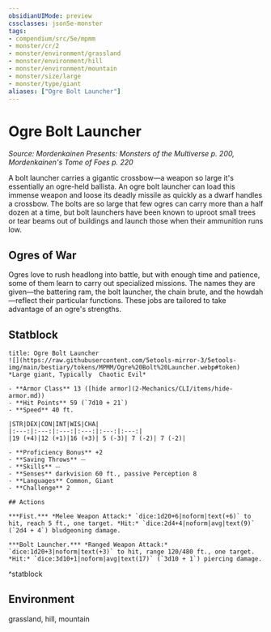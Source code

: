 ```yaml
---
obsidianUIMode: preview
cssclasses: json5e-monster
tags:
- compendium/src/5e/mpmm
- monster/cr/2
- monster/environment/grassland
- monster/environment/hill
- monster/environment/mountain
- monster/size/large
- monster/type/giant
aliases: ["Ogre Bolt Launcher"]
---
```

# Ogre Bolt Launcher
*Source: Mordenkainen Presents: Monsters of the Multiverse p. 200, Mordenkainen's Tome of Foes p. 220*  

A bolt launcher carries a gigantic crossbow—a weapon so large it's essentially an ogre-held ballista. An ogre bolt launcher can load this immense weapon and loose its deadly missile as quickly as a dwarf handles a crossbow. The bolts are so large that few ogres can carry more than a half dozen at a time, but bolt launchers have been known to uproot small trees or tear beams out of buildings and launch those when their ammunition runs low.

## Ogres of War

Ogres love to rush headlong into battle, but with enough time and patience, some of them learn to carry out specialized missions. The names they are given—the battering ram, the bolt launcher, the chain brute, and the howdah—reflect their particular functions. These jobs are tailored to take advantage of an ogre's strengths.

## Statblock

```ad-statblock
title: Ogre Bolt Launcher
![](https://raw.githubusercontent.com/5etools-mirror-3/5etools-img/main/bestiary/tokens/MPMM/Ogre%20Bolt%20Launcher.webp#token)
*Large giant, Typically  Chaotic Evil*

- **Armor Class** 13 ([hide armor](2-Mechanics/CLI/items/hide-armor.md))
- **Hit Points** 59 (`7d10 + 21`)
- **Speed** 40 ft.

|STR|DEX|CON|INT|WIS|CHA|
|:---:|:---:|:---:|:---:|:---:|:---:|
|19 (+4)|12 (+1)|16 (+3)| 5 (-3)| 7 (-2)| 7 (-2)|

- **Proficiency Bonus** +2
- **Saving Throws** ⏤
- **Skills** ⏤
- **Senses** darkvision 60 ft., passive Perception 8
- **Languages** Common, Giant
- **Challenge** 2

## Actions

***Fist.*** *Melee Weapon Attack:* `dice:1d20+6|noform|text(+6)` to hit, reach 5 ft., one target. *Hit:* `dice:2d4+4|noform|avg|text(9)` (`2d4 + 4`) bludgeoning damage.

***Bolt Launcher.*** *Ranged Weapon Attack:* `dice:1d20+3|noform|text(+3)` to hit, range 120/480 ft., one target. *Hit:* `dice:3d10+1|noform|avg|text(17)` (`3d10 + 1`) piercing damage.
```
^statblock

## Environment

grassland, hill, mountain